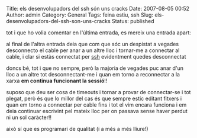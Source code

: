 Title: els desenvolupadors del ssh són uns cracks
Date: 2007-08-05 00:52
Author: admin
Category: General
Tags: feina estiu, ssh
Slug: els-desenvolupadors-del-ssh-son-uns-cracks
Status: published

tot i que ho volia comentar en l'última entrada, es mereix una entrada apart:

al final de l'altra entrada deia que com que sóc un despistat a vegades desconnecto el cable per anar a un altre lloc i tornar-me a connectar al cable, i clar si estàs connectat per [ssh](http://www.openssh.com/) evidentment quedes desconnectat

doncs bé, tot i que no sempre, però la majoria de vegades puc anar d'un lloc a un altre tot desconnectant-me i quan em torno a reconnectar a la xarxa **em continua funcionant la sessió**!!

suposo que deu ser cosa de timeouts i tornar a provar de connectar-se i tot plegat, però és que lo millor del cas és que sempre estic editant fitxers i quan em torno a connectar per cable fins i tot el vim encara funciona i em deia continuar escrivint pel mateix lloc per on passava sense haver perdut ni un sol caràcter!!

això sí que es programari de qualitat (i a més a més lliure!)
